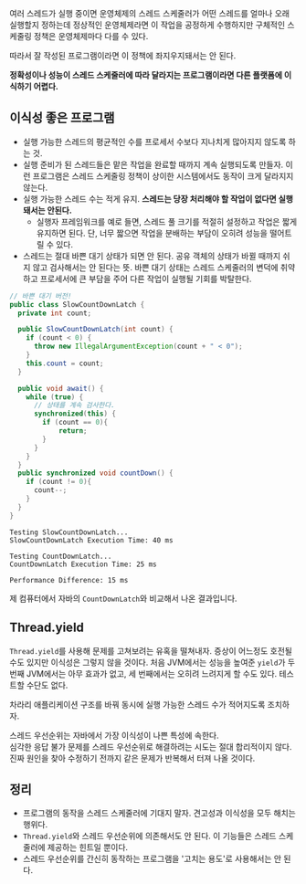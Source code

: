 여러 스레드가 실행 중이면 운영체제의 스레드 스케줄러가 어떤 스레드를 얼마나 오래 실행할지 정하는데 정상적인 운영체제라면 이 작업을 공정하게 수행하지만 구체적인 스케줄링 정책은 운영체제마다 다를 수 있다.

따라서 잘 작성된 프로그램이라면 이 정책에 좌지우지돼서는 안 된다.

**정확성이나 성능이 스레드 스케줄러에 따라 달라지는 프로그램이라면 다른 플랫폼에 이식하기 어렵다.**

## 이식성 좋은 프로그램
- 실행 가능한 스레드의 평균적인 수를 프로세서 수보다 지나치게 많아지지 않도록 하는 것.
- 실행 준비가 된 스레드들은 맡은 작업을 완료할 때까지 계속 실행되도록 만들자. 이런 프로그램은 스레드 스케줄링 정책이 상이한 시스템에서도 동작이 크게 달라지지 않는다.
- 실행 가능한 스레드 수는 적게 유지. **스레드는 당장 처리해야 할 작업이 없다면 실행돼서는 안된다.**
	- 실행자 프레임워크를 예로 들면, 스레드 풀 크기를 적절히 설정하고 작업은 짧게 유지하면 된다. 단, 너무 짧으면 작업을 분배하는 부담이 오히려 성능을 떨어트릴 수 있다.
- 스레드는 절대 바쁜 대기 상태가 되면 안 된다. 공유 객체의 상태가 바뀔 때까지 쉬지 않고 검사해서는 안 된다는 뜻. 바쁜 대기 상태는 스레드 스케줄러의 변덕에 취약하고 프로세서에 큰 부담을 주어 다른 작업이 실행될 기회를 박탈한다.
```java
// 바쁜 대기 버전!
public class SlowCountDownLatch {
  private int count;

  public SlowCountDownLatch(int count) {
    if (count < 0) {
      throw new IllegalArgumentException(count + " < 0");
    }
    this.count = count;
  }

  public void await() {
    while (true) {
      // 상태를 계속 검사한다.
      synchronized(this) {
        if (count == 0){
	        return;
        }
      }
    }
  }
  public synchronized void countDown() {
	if (count != 0){
	  count--;
	}
  }
}
```

```
Testing SlowCountDownLatch...
SlowCountDownLatch Execution Time: 40 ms

Testing CountDownLatch...
CountDownLatch Execution Time: 25 ms

Performance Difference: 15 ms
```
제 컴퓨터에서 자바의 `CountDownLatch`와 비교해서 나온 결과입니다.

## Thread.yield
`Thread.yield`를 사용해 문제를 고쳐보려는 유혹을 떨쳐내자. 증상이 어느정도 호전될 수도 있지만 이식성은 그렇지 않을 것이다. 처음 JVM에서는 성능을 높여준 `yield`가 두 번째 JVM에서는 아무 효과가 없고, 세 번째에서는 오히려 느려지게 할 수도 있다. 테스트할 수단도 없다.

차라리 애플리케이션 구조를 바꿔 동시에 실행 가능한 스레드 수가 적어지도록 조치하자.

스레드 우선순위는 자바에서 가장 이식성이 나쁜 특성에 속한다.  
심각한 응답 불가 문제를 스레드 우선순위로 해결하려는 시도는 절대 합리적이지 않다. 진짜 원인을 찾아 수정하기 전까지 같은 문제가 반복해서 터져 나올 것이다.

## 정리
- 프로그램의 동작을 스레드 스케줄러에 기대지 말자. 견고성과 이식성을 모두 해치는 행위다.
- `Thread.yield`와 스레드 우선순위에 의존해서도 안 된다. 이 기능들은 스레드 스케줄러에 제공하는 힌트일 뿐이다.
- 스레드 우선순위를 간신히 동작하는 프로그램을 '고치는 용도'로 사용해서는 안 된다.
